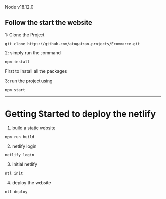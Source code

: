 Node v18.12.0
## Follow the start the website

1: Clone the Project
```
git clone https://github.com/atugatran-projects/Ecommerce.git
```
2: simply run the command
```
npm install
```
First to install all the packages

3: run the project using

```
npm start
```

---

# Getting Started to deploy the netlify

1. build a static website
```
npm run build
```
2. netlify login
```
netlify login
```
3. initial netlify
```
ntl init
```
4. deploy the website
```
ntl deploy
```